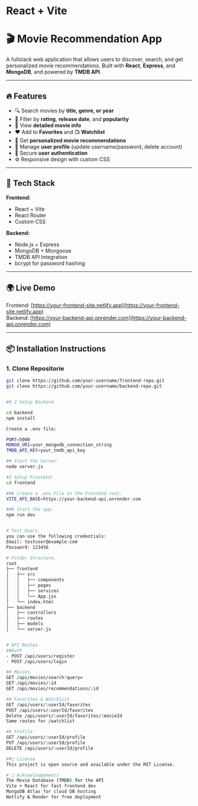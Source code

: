 # React + Vite

<!-- This template provides a minimal setup to get React working in Vite with HMR and some ESLint rules.

Currently, two official plugins are available:

- [@vitejs/plugin-react](https://github.com/vitejs/vite-plugin-react/blob/main/packages/plugin-react) uses [Babel](https://babeljs.io/) for Fast Refresh
- [@vitejs/plugin-react-swc](https://github.com/vitejs/vite-plugin-react/blob/main/packages/plugin-react-swc) uses [SWC](https://swc.rs/) for Fast Refresh

## Expanding the ESLint configuration

If you are developing a production application, we recommend using TypeScript with type-aware lint rules enabled. Check out the [TS template](https://github.com/vitejs/vite/tree/main/packages/create-vite/template-react-ts) for information on how to integrate TypeScript and [`typescript-eslint`](https://typescript-eslint.io) in your project. -->

# 🎬 Movie Recommendation App

A fullstack web application that allows users to discover, search, and get personalized movie recommendations. Built with **React**, **Express**, and **MongoDB**, and powered by **TMDB API**.

---

## 🔥 Features

- 🔍 Search movies by **title, genre, or year**
- 🎯 Filter by **rating**, **release date**, and **popularity**
- 📄 View **detailed movie info**
- ❤️ Add to **Favorites** and 📺 **Watchlist**
- 🤖 Get **personalized movie recommendations**
- 👤 Manage **user profile** (update username/password, delete account)
- 🔐 Secure **user authentication**
- ⚙️ Responsive design with custom CSS

---

## 🚀 Tech Stack

**Frontend:**
- React + Vite
- React Router
- Custom CSS

**Backend:**
- Node.js + Express
- MongoDB + Mongoose
- TMDB API Integration
- bcrypt for password hashing

---

## 🌍 Live Demo

Frontend: [https://your-frontend-site.netlify.app](https://your-frontend-site.netlify.app)  
Backend: [https://your-backend-api.onrender.com](https://your-backend-api.onrender.com)

---

## 📦 Installation Instructions

### 1. Clone Repositorie

```bash
git clone https://github.com/your-username/frontend-repo.git
git clone https://github.com/your-username/backend-repo.git


## 2 Setup Backend

cd backend
npm install

Create a .env file:

PORT=5000
MONGO_URI=your_mongodb_connection_string
TMDB_API_KEY=your_tmdb_api_key

## Start the Server:
node server.js

#3 Setup Frontend:
cd frontend

### Create a .env File in the Frontend root:
VITE_API_BASE=https://your-backend-api.onrender.com

### Start the app:
npm run dev


# Test Users.
you can use the following credentials:
Email: testuser@example.com
Password: 123456

# Folder Structure.
root
├── frontend
│   ├── src
│   │   ├── components
│   │   ├── pages
│   │   ├── services
│   │   └── App.jsx
│   └── index.html
├── backend
│   ├── controllers
│   ├── routes
│   ├── models
│   └── server.js


# API Routes
##Auth
- POST /api/users/register
- POST /api/users/login

## Movies
GET /api/movies/search?query=
GET /api/movies/:id
GET /api/movies/recommendations/:id

## Favorites & Watchlist
GET /api/users/:userId/favorites
POST /api/users/:userId/favorites
Delete /api/users/:userId/favorites/:movieId
Same routes for /watchlist

## Profile
GET /api/users/:userId/profile
PUT /api/users/:userId/profile
DELETE /api/users/:userId/profile

##📄 License
This project is open source and available under the MIT License.

# 🙌 Acknowledgements
The Movie Database (TMDB) for the API
Vite + React for fast frontend dev
MongoDB Atlas for cloud DB hosting
Netlify & Render for free deployment